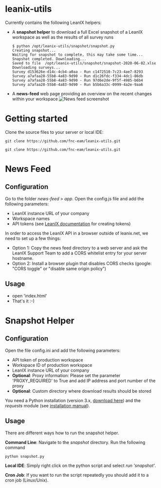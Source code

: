 # leanix-utils
Currently contains the following LeanIX helpers:
* A __snapshot helper__ to download a full Excel snapshot of a LeanIX workspace as well as the results of all survey runs

      $ python /opt/leanix-utils/snapshot/snapshot.py
      Creating snapshot...
      Waiting for snapshot to complete, this may take some time...
      Snapshot completed. Downloading...
      Saved to file  /opt/leanix-utils/snapshot/snapshot-2020-06-02.xlsx
      Downloading surveys...
      Survey d153626e-d14c-4cb4-a0aa - Run c1472510-7c23-4ae7-8293
      Survey a7afaa28-55b8-4a83-9d90 - Run d1c26fdc-f334-4dc1-86db
      Survey a7afaa28-55b8-4a83-9d90 - Run 97d6e2de-9f5f-4985-b6b4
      Survey a7afaa28-55b8-4a83-9d90 - Run b5b6a33c-0999-4a2e-9aa6

* A __news-feed__ web page providing an overview on the recent changes within your workspace
![News feed screenshot](https://github.com/fnc-eam/leanix-utils/blob/master/news-feed.jpg)

# Getting started
Clone the source files to your server or local IDE:

    git clone https://github.com/fnc-eam/leanix-utils.git

    git clone https://github.com/fnc-eam/leanix-utils.git

# News Feed

## Configuration
Go to the folder *news-feed* > *app*. Open the config.js file and add the following parameters:
* LeanIX instance URL of your company
* Workspace names
* API tokens (see [LeanIX documentation](https://dev.leanix.net/docs/authentication#section-generate-api-tokens) for creating tokens)

In order to access the LeanIX API in a browser outside of leanix.net, we need to set up a few things:
* Option 1: Copy the news feed directory to a web server and ask the LeanIX Support Team to add a CORS whitelist entry for your server hostname.
* Option 2: Install a browser plugin that disables CORS checks (google: "CORS toggle" or "disable same origin policy")

## Usage
* open 'index.html'
* That's it :-)

# Snapshot Helper

## Configuration
Open the file config.ini and add the following parameters:
* API token of production workspace
* Workspace ID of production workspace
* LeanIX instance URL of your company
* __Optional__: Proxy information: Please set the parameter 'PROXY_REQUIRED' to True and add IP address and port number of the proxy
* __Optional__: Custom directory where download results should be stored

You need a Python installation (version 3.x, [download here](https://www.python.org/downloads/)) and the *requests* module (see [installation manual](http://docs.python-requests.org/en/master/user/install/#install)).

## Usage
There are different ways how to run the snapshot helper.

__Command Line__: Navigate to the *snapshot* directory. Run the following command

    python snapshot.py
    
__Local IDE__: Simply right click on the python script and select *run 'snapshot'*.

__Cron Job__: If you want to run the script repeatedly you should add it to a cron job (Linux/Unix).
